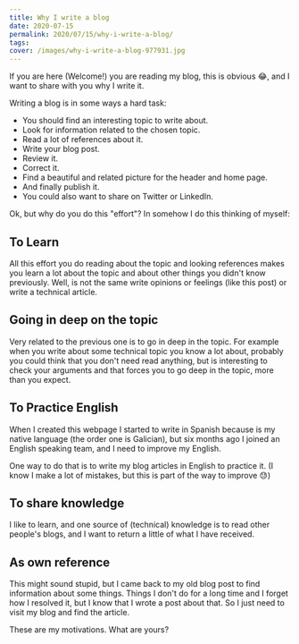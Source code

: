 ```yaml
---
title: Why I write a blog
date: 2020-07-15
permalink: 2020/07/15/why-i-write-a-blog/
tags:
cover: /images/why-i-write-a-blog-977931.jpg
---
```


If you are here (Welcome!) you are reading my blog, this is obvious :joy:, and I want to share with you why I write it.

Writing a blog is in some ways a hard task:
 
* You should find an interesting topic to write about.
* Look for information related to the chosen topic.
* Read a lot of references about it.
* Write your blog post.
* Review it.
* Correct it.
* Find a beautiful and related picture for the header and home page.
* And finally publish it.
* You could also want to share on Twitter or LinkedIn.

Ok, but why do you do this "effort"? In somehow I do this thinking of myself:


## To Learn
All this effort you do reading about the topic and looking references makes you learn a lot about the topic and about other things you didn't know previously. Well, is not the same write opinions or feelings (like this post) or write a technical article. 

## Going in deep on the topic
Very related to the previous one is to go in deep in the topic. For example when you write about some technical topic you know a lot about, probably you could think that you don't need read anything, but is interesting to check your arguments and that forces you to go deep in the topic, more than you expect.


## To Practice English
When I created this webpage I started to write in Spanish because is my native language (the order one is Galician), but six months ago I joined an English speaking team, and I need to improve my English.

One way to do that is to write my blog articles in English to practice it. (I know I make a lot of mistakes, but this is part of the way to improve :sweat:)

## To share knowledge
I like to learn, and one source of (technical) knowledge is to read other people's blogs, and I want to return a little of what I have received.

## As own reference
This might sound stupid, but I came back to my old blog post to find information about some things. Things I don't do for a long time and I forget how I resolved it, but I know that I wrote a post about that. So I just need to visit my blog and find the article.


These are my motivations. What are yours?  
